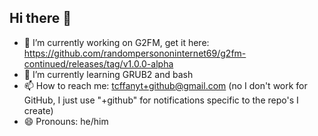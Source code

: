 ## Hi there 👋

<!--
**TCFFan123/tcffan123** is a ✨ _special_ ✨ repository because its `README.md` (this file) appears on your GitHub profile.

Here are some ideas to get you started:
-->

- 🔭 I’m currently working on G2FM, get it here: https://github.com/randompersononinternet69/g2fm-continued/releases/tag/v1.0.0-alpha
- 🌱 I’m currently learning GRUB2 and bash
- 📫 How to reach me: tcffanyt+github@gmail.com (no I don't work for GitHub, I just use "+github" for notifications specific to the repo's I create)
- 😄 Pronouns: he/him

